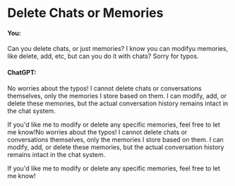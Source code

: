 # Delete Chats or Memories

#### You:
Can you delete chats, or just memories? I know you can modifyu memories, like delete, add, etc, but can you do it with chats? Sorry for typos. 

#### ChatGPT:
No worries about the typos! I cannot delete chats or conversations themselves, only the memories I store based on them. I can modify, add, or delete these memories, but the actual conversation history remains intact in the chat system.

If you'd like me to modify or delete any specific memories, feel free to let me know!No worries about the typos! I cannot delete chats or conversations themselves, only the memories I store based on them. I can modify, add, or delete these memories, but the actual conversation history remains intact in the chat system.

If you'd like me to modify or delete any specific memories, feel free to let me know!
